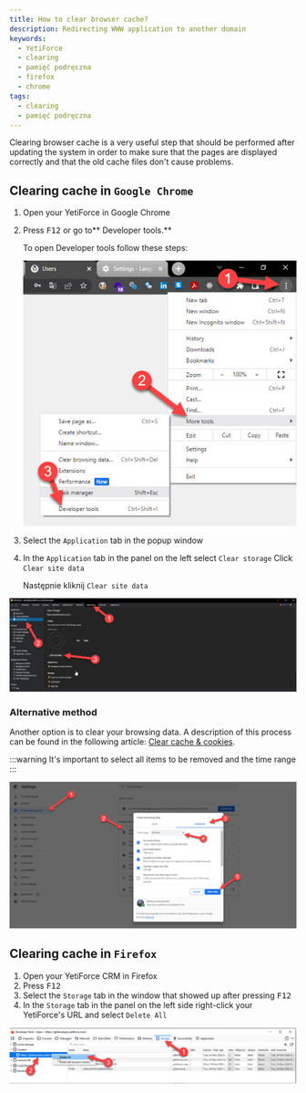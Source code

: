 ```yaml
---
title: How to clear browser cache?
description: Redirecting WWW application to another domain
keywords:
  - YetiForce
  - clearing
  - pamięć podręczna
  - firefox
  - chrome
tags:
  - clearing
  - pamięć podręczna
---
```


Clearing browser cache is a very useful step that should be performed after updating the system in order to make sure that the pages are displayed correctly and that the old cache files don't cause problems.

## Clearing cache in `Google Chrome`

1. Open your YetiForce in Google Chrome

2. Press <kbd>F12</kbd> or go to\*\* Developer tools.\*\*

   To open Developer tools follow these steps:

   ![how-to-clear-browser-cache-1.jpg](how-to-clear-browser-cache-1.jpg)

3. Select the `Application` tab in the popup window

4. In the `Application` tab in the panel on the left select `Clear storage`
   Click `Clear site data`

   Następnie kliknij `Clear site data`

![how-to-clear-browser-cache-2.jpg](how-to-clear-browser-cache-2.jpg)

### Alternative method

Another option is to clear your browsing data. A description of this process can be found in the following article: [Clear cache & cookies](https://support.google.com/accounts/answer/32050).

:::warning
It's important to select all items to be removed and the time range
:::

![how-to-clear-browser-cache-3.jpg](how-to-clear-browser-cache-3.jpg)

## Clearing cache in `Firefox`

1. Open your YetiForce CRM in Firefox
2. Press <kbd>F12</kbd>
3. Select the `Storage` tab in the window that showed up after pressing <kbd>F12</kbd>
4. In the `Storage` tab in the panel on the left side right-click your YetiForce's URL and select `Delete All`

![how-to-clear-browser-cache-4.jpg](how-to-clear-browser-cache-4.jpg)
